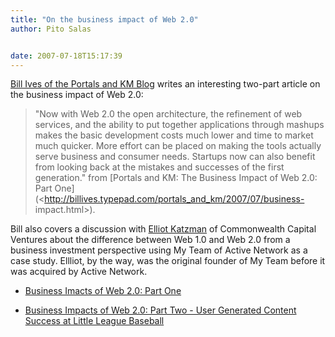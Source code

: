 ```yaml
---
title: "On the business impact of Web 2.0"
author: Pito Salas


date: 2007-07-18T15:17:39
---
```




[Bill Ives of the Portals and KM Blog](<http://billives.typepad.com/>) writes
an interesting two-part article on the business impact of Web 2.0:

> "Now with Web 2.0 the open architecture, the refinement of web services, and
> the ability to put together applications through mashups makes the basic
> development costs much lower and time to market much quicker. More effort
> can be placed on making the tools actually serve business and consumer
> needs. Startups now can also benefit from looking back at the mistakes and
> successes of the first generation." from [Portals and KM: The Business
> Impact of Web 2.0: Part
> One](<http://billives.typepad.com/portals_and_km/2007/07/business-
> impact.html>).

Bill also covers a discussion with [Elliot
Katzman](<http://ccvlp.com/get.asp?section=12&get=20>) of Commonwealth Capital
Ventures about the difference between Web 1.0 and Web 2.0 from a business
investment perspective using My Team of Active Network as a case study.
Ellliot, by the way, was the original founder of My Team before it was
acquired by Active Network.

  * [Business Imacts of Web 2.0: Part One](<http://billives.typepad.com/portals_and_km/2007/07/business-impact.html>)

  * [Business Impacts of Web 2.0: Part Two - User Generated Content Success at Little League Baseball](<http://billives.typepad.com/portals_and_km/2007/07/business-impa-1.html>)


